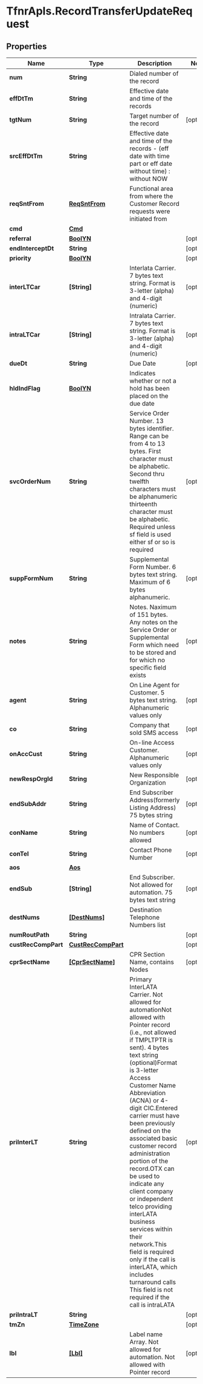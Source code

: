 # TfnrApIs.RecordTransferUpdateRequest

## Properties
Name | Type | Description | Notes
------------ | ------------- | ------------- | -------------
**num** | **String** | Dialed number of the record  | 
**effDtTm** | **String** | Effective date and time of the records | 
**tgtNum** | **String** | Target number of the record  | [optional] 
**srcEffDtTm** | **String** | Effective date and time of the records - (eff date with time part or eff date without time) : without NOW | 
**reqSntFrom** | [**ReqSntFrom**](ReqSntFrom.md) | Functional area from where the Customer Record requests were initiated from | 
**cmd** | [**Cmd**](Cmd.md) |  | 
**referral** | [**BoolYN**](BoolYN.md) |  | [optional] 
**endInterceptDt** | **String** |  | [optional] 
**priority** | [**BoolYN**](BoolYN.md) |  | [optional] 
**interLTCar** | **[String]** | Interlata Carrier. 7 bytes text string. Format is 3-letter (alpha) and 4-digit (numeric)  | [optional] 
**intraLTCar** | **[String]** | Intralata Carrier. 7 bytes text string. Format is 3-letter (alpha) and 4-digit (numeric)  | [optional] 
**dueDt** | **String** | Due Date | [optional] 
**hldIndFlag** | [**BoolYN**](BoolYN.md) | Indicates whether or not a hold has been placed on the due date | 
**svcOrderNum** | **String** | Service Order Number. 13 bytes identifier. Range can be from 4 to 13 bytes. First character must be alphabetic. Second thru twelfth characters must be alphanumeric thirteenth character must be alphabetic. Required unless sf field is used either sf or so is required  | [optional] 
**suppFormNum** | **String** | Supplemental Form Number. 6 bytes text string. Maximum of 6 bytes alphanumeric. | [optional] 
**notes** | **String** | Notes. Naximum of 151 bytes. Any notes on the Service Order or Supplemental Form which need to be stored and for which no specific field exists  | [optional] 
**agent** | **String** | On Line Agent for Customer. 5 bytes text string. Alphanumeric values only | [optional] 
**co** | **String** | Company that sold SMS access | [optional] 
**onAccCust** | **String** | On-line Access Customer. Alphanumeric values only  | [optional] 
**newRespOrgId** | **String** | New Responsible Organization  | [optional] 
**endSubAddr** | **String** | End Subscriber Address(formerly Listing Address) 75 bytes string | [optional] 
**conName** | **String** | Name of Contact. No numbers allowed | [optional] 
**conTel** | **String** | Contact Phone Number | [optional] 
**aos** | [**Aos**](Aos.md) |  | 
**endSub** | **[String]** | End Subscriber. Not allowed for automation. 75 bytes text string | [optional] 
**destNums** | [**[DestNums]**](DestNums.md) | Destination Telephone Numbers list | 
**numRoutPath** | **String** |  | [optional] 
**custRecCompPart** | [**CustRecCompPart**](CustRecCompPart.md) |  | [optional] 
**cprSectName** | [**[CprSectName]**](CprSectName.md) | CPR Section Name, contains Nodes | [optional] 
**priInterLT** | **String** | Primary InterLATA Carrier. Not allowed for automationNot allowed with Pointer record (i.e., not allowed if TMPLTPTR is sent). 4 bytes text string (optional)Format is 3-letter Access Customer Name Abbreviation (ACNA) or 4-digit CIC.Entered carrier must have been previously defined on the associated basic customer record administration portion of the record.OTX can be used to indicate any client company or independent telco providing interLATA business services within their network.This field is required only if the call is interLATA, which includes turnaround calls This field is not required if the call is intraLATA  | [optional] 
**priIntraLT** | **String** |  | [optional] 
**tmZn** | [**TimeZone**](TimeZone.md) |  | [optional] 
**lbl** | [**[Lbl]**](Lbl.md) | Label name Array. Not allowed for automation. Not allowed with Pointer record | [optional] 


